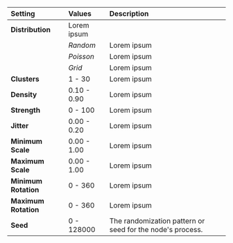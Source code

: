 | Setting              | Values      | Description |
| :------------------- | :---------- | :---------- |
| **Distribution**     | Lorem ipsum |
|                      | *Random*    | Lorem ipsum |
|                      | *Poisson*   | Lorem ipsum |
|                      | *Grid*      | Lorem ipsum |
| **Clusters**         | 1 - 30      | Lorem ipsum |
| **Density**          | 0.10 - 0.90 | Lorem ipsum |
| **Strength**         | 0 - 100     | Lorem ipsum |
| **Jitter**           | 0.00 - 0.20 | Lorem ipsum |
| **Minimum Scale**    | 0.00 - 1.00 | Lorem ipsum |
| **Maximum Scale**    | 0.00 - 1.00 | Lorem ipsum |
| **Minimum Rotation** | 0 - 360     | Lorem ipsum |
| **Maximum Rotation** | 0 - 360     | Lorem ipsum |
| **Seed**             | 0 - 128000  | The randomization pattern or seed for the node's process. |
